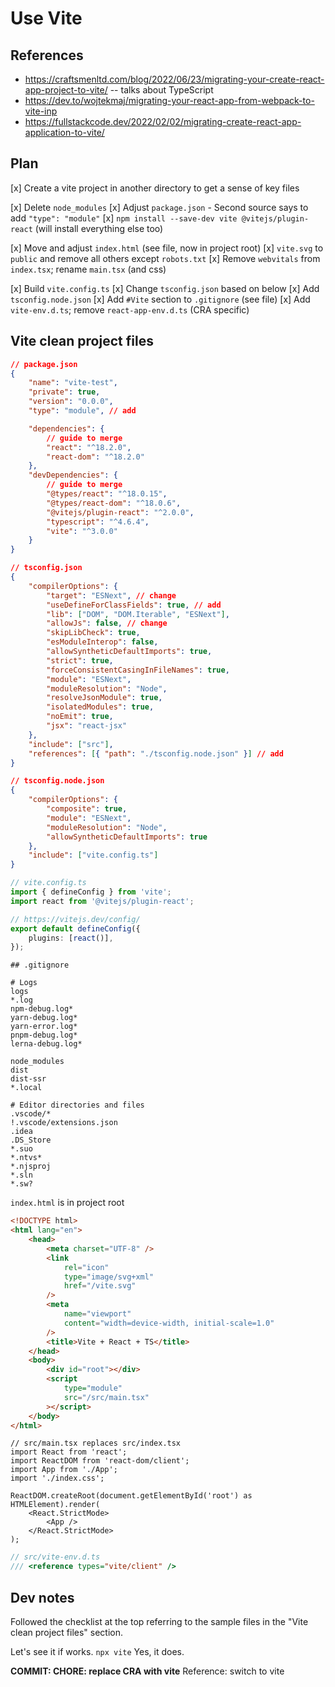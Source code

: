 # Use Vite

## References

-  https://craftsmenltd.com/blog/2022/06/23/migrating-your-create-react-app-project-to-vite/ -- talks about TypeScript
-  https://dev.to/wojtekmaj/migrating-your-react-app-from-webpack-to-vite-inp
-  https://fullstackcode.dev/2022/02/02/migrating-create-react-app-application-to-vite/

## Plan

[x] Create a vite project in another directory to get a sense of key files

[x] Delete `node_modules`
[x] Adjust `package.json` - Second source says to add `"type": "module"`
[x] `npm install --save-dev vite @vitejs/plugin-react` (will install everything else too)

[x] Move and adjust `index.html` (see file, now in project root)
[x] `vite.svg` to `public` and remove all others except `robots.txt`
[x] Remove `webvitals` from `index.tsx`; rename `main.tsx` (and css)

[x] Build `vite.config.ts`
[x] Change `tsconfig.json` based on below
[x] Add `tsconfig.node.json`
[x] Add `#Vite` section to `.gitignore` (see file)
[x] Add `vite-env.d.ts`; remove `react-app-env.d.ts` (CRA specific)

## Vite clean project files

```json
// package.json
{
	"name": "vite-test",
	"private": true,
	"version": "0.0.0",
	"type": "module", // add

	"dependencies": {
		// guide to merge
		"react": "^18.2.0",
		"react-dom": "^18.2.0"
	},
	"devDependencies": {
		// guide to merge
		"@types/react": "^18.0.15",
		"@types/react-dom": "^18.0.6",
		"@vitejs/plugin-react": "^2.0.0",
		"typescript": "^4.6.4",
		"vite": "^3.0.0"
	}
}
```

```json
// tsconfig.json
{
	"compilerOptions": {
		"target": "ESNext", // change
		"useDefineForClassFields": true, // add
		"lib": ["DOM", "DOM.Iterable", "ESNext"],
		"allowJs": false, // change
		"skipLibCheck": true,
		"esModuleInterop": false,
		"allowSyntheticDefaultImports": true,
		"strict": true,
		"forceConsistentCasingInFileNames": true,
		"module": "ESNext",
		"moduleResolution": "Node",
		"resolveJsonModule": true,
		"isolatedModules": true,
		"noEmit": true,
		"jsx": "react-jsx"
	},
	"include": ["src"],
	"references": [{ "path": "./tsconfig.node.json" }] // add
}
```

```json
// tsconfig.node.json
{
	"compilerOptions": {
		"composite": true,
		"module": "ESNext",
		"moduleResolution": "Node",
		"allowSyntheticDefaultImports": true
	},
	"include": ["vite.config.ts"]
}
```

```ts
// vite.config.ts
import { defineConfig } from 'vite';
import react from '@vitejs/plugin-react';

// https://vitejs.dev/config/
export default defineConfig({
	plugins: [react()],
});
```

```
## .gitignore

# Logs
logs
*.log
npm-debug.log*
yarn-debug.log*
yarn-error.log*
pnpm-debug.log*
lerna-debug.log*

node_modules
dist
dist-ssr
*.local

# Editor directories and files
.vscode/*
!.vscode/extensions.json
.idea
.DS_Store
*.suo
*.ntvs*
*.njsproj
*.sln
*.sw?
```

`index.html` is in project root

```html
<!DOCTYPE html>
<html lang="en">
	<head>
		<meta charset="UTF-8" />
		<link
			rel="icon"
			type="image/svg+xml"
			href="/vite.svg"
		/>
		<meta
			name="viewport"
			content="width=device-width, initial-scale=1.0"
		/>
		<title>Vite + React + TS</title>
	</head>
	<body>
		<div id="root"></div>
		<script
			type="module"
			src="/src/main.tsx"
		></script>
	</body>
</html>
```

```tsx
// src/main.tsx replaces src/index.tsx
import React from 'react';
import ReactDOM from 'react-dom/client';
import App from './App';
import './index.css';

ReactDOM.createRoot(document.getElementById('root') as HTMLElement).render(
	<React.StrictMode>
		<App />
	</React.StrictMode>
);
```

```ts
// src/vite-env.d.ts
/// <reference types="vite/client" />
```

## Dev notes

Followed the checklist at the top referring to the sample files in the "Vite clean project files" section.

Let's see it if works.
`npx vite`
Yes, it does.

**COMMIT: CHORE: replace CRA with vite** Reference: switch to vite

